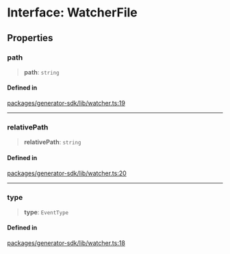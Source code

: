 # Interface: WatcherFile

## Properties

### path

> **path**: `string`

#### Defined in

[packages/generator-sdk/lib/watcher.ts:19](https://github.com/andreisergiu98/baeta/blob/4c16a2c8fa14b6d48e42b6a2c2893542bd64b987/packages/generator-sdk/lib/watcher.ts#L19)

***

### relativePath

> **relativePath**: `string`

#### Defined in

[packages/generator-sdk/lib/watcher.ts:20](https://github.com/andreisergiu98/baeta/blob/4c16a2c8fa14b6d48e42b6a2c2893542bd64b987/packages/generator-sdk/lib/watcher.ts#L20)

***

### type

> **type**: `EventType`

#### Defined in

[packages/generator-sdk/lib/watcher.ts:18](https://github.com/andreisergiu98/baeta/blob/4c16a2c8fa14b6d48e42b6a2c2893542bd64b987/packages/generator-sdk/lib/watcher.ts#L18)
